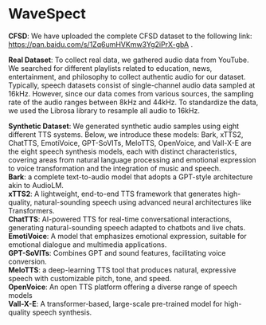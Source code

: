 # WaveSpect
__CFSD__: We have uploaded the complete CFSD dataset to the following link: https://pan.baidu.com/s/1Zq6umHVKmw3Yg2iPrX-gbA .<br>


__Real Dataset__: To collect real data, we gathered audio data from YouTube. We searched for different playlists related to education, news, entertainment, and philosophy to collect authentic audio for our dataset. Typically, speech datasets consist of single-channel audio data sampled at 16kHz. However, since our data comes from various sources, the sampling rate of the audio ranges between 8kHz and 44kHz. To standardize the data, we used the Librosa library to resample all audio to 16kHz.

__Synthetic Dataset__: We generated synthetic audio samples using eight different TTS systems. Below, we introduce these models: Bark, xTTS2, ChatTTS, EmotiVoice, GPT-SoVITs, MeloTTS, OpenVoice, and Vall-X-E are the eight speech synthesis models, each with distinct characteristics, covering areas from natural language processing and emotional expression to voice transformation and the integration of music and speech. <br>
__Bark__: a complete text-to-audio model that adopts a GPT-style architecture akin to AudioLM.  <br>
__xTTS2__: A lightweight, end-to-end TTS framework that generates high-quality, natural-sounding speech using advanced neural architectures like Transformers.  <br>
__ChatTTS__: AI-powered TTS for real-time conversational interactions, generating natural-sounding speech adapted to chatbots and live chats. <br>
__EmotiVoice__: A model that emphasizes emotional expression, suitable for emotional dialogue and multimedia applications.  <br>
__GPT-SoVITs__: Combines GPT and sound features, facilitating voice conversion.  <br>
__MeloTTS__: a deep-learning TTS tool that produces natural, expressive speech with customizable pitch, tone, and speed.  <br>
__OpenVoice__: An open TTS platform offering a diverse range of speech models <br>
__Vall-X-E__: A transformer-based, large-scale pre-trained model for high-quality speech synthesis. <br>


